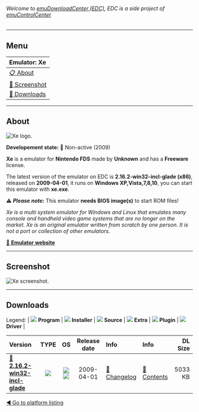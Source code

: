 ###### Welcome to [emuDownloadCenter (EDC)](https://github.com/PhoenixInteractiveNL/emuDownloadCenter/wiki/), EDC is a side project of [emuControlCenter](https://github.com/PhoenixInteractiveNL/emuControlCenter/wiki/)
***
## Menu
| **Emulator: Xe** |
|:---------|
| [:clipboard: About](#about) |
| [:sunrise: Screenshot](#screenshot) |
| [:floppy_disk: Downloads](#downloads) |
***
## About
![](https://github.com/PhoenixInteractiveNL/emuDownloadCenter/wiki/images_emulator/xe_logo_200.jpg "Xe logo.")

**Developement state:** :red_circle: Non-active (2009)

**Xe** is a emulator for **Nintendo FDS** made by **Unknown** and has a **Freeware** license.

The latest version of the emulator on EDC is **2.16.2-win32-incl-glade (x86)**, released on **2009-04-01**, it runs on **Windows XP,Vista,7,8,10**, you can start this emulator with **xe.exe**.

:warning: _**Please note:**_ This emulator **needs BIOS image(s)** to start ROM files!

_Xe is a multi system emulator for Windows and Linux that emulates many console and handheld video game systems that are no longer on the market. Xe is an original emulator written from scratch by one person. It is not a port or collection of other emulators._

[:link: **Emulator website**](http://www.xe-emulator.com/)
***
## Screenshot
![](https://raw.githubusercontent.com/PhoenixInteractiveNL/emuDownloadCenter/master/hooks/xe/emulator_screen_01.jpg "Xe screenshot.")
***
## Downloads
Legend:
| ![](https://raw.githubusercontent.com/wiki/PhoenixInteractiveNL/emuDownloadCenter/images_misc/icon_program_24.png) **Program** | 
![](https://raw.githubusercontent.com/wiki/PhoenixInteractiveNL/emuDownloadCenter/images_misc/icon_installer_24.png) **Installer** | 
![](https://raw.githubusercontent.com/wiki/PhoenixInteractiveNL/emuDownloadCenter/images_misc/icon_source_code_24.png) **Source** | 
![](https://raw.githubusercontent.com/wiki/PhoenixInteractiveNL/emuDownloadCenter/images_misc/icon_extra_24.png) **Extra** | 
![](https://raw.githubusercontent.com/wiki/PhoenixInteractiveNL/emuDownloadCenter/images_misc/icon_plugin_24.png) **Plugin** | 
![](https://raw.githubusercontent.com/wiki/PhoenixInteractiveNL/emuDownloadCenter/images_misc/icon_driver_24.png) **Driver** | 
 
 
| Version  | TYPE | OS | Release date  | Info       | Info       | DL Size    |
|:---------|:----:|:--:|:-------------:|:-----------|:-----------|-----------:|
| [:floppy_disk: **2.16.2-win32-incl-glade**](https://github.com/PhoenixInteractiveNL/edc-repo0001/raw/master/xe/2.16.2-win32-incl-glade.7z) | ![](https://raw.githubusercontent.com/wiki/PhoenixInteractiveNL/emuDownloadCenter/images_misc/icon_program_24.png) | ![](https://raw.githubusercontent.com/wiki/PhoenixInteractiveNL/emuDownloadCenter/images_misc/logo_windows_24.png)![](https://raw.githubusercontent.com/wiki/PhoenixInteractiveNL/emuDownloadCenter/images_misc/icon_32-bit_24.png) | 2009-04-01 | [:page_facing_up: Changelog](https://github.com/PhoenixInteractiveNL/edc-repo0001/blob/master/xe/2.16.2-win32-incl-glade_changelog.txt) | [:mag_right: Contents](https://github.com/PhoenixInteractiveNL/edc-repo0001/blob/master/xe/2.16.2-win32-incl-glade_contents.txt) | 5033 KB |

[:arrow_backward: Go to platform listing](https://github.com/PhoenixInteractiveNL/emuDownloadCenter/wiki/EDC-Platform-List)
